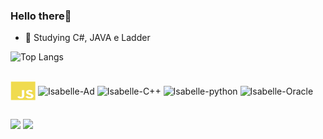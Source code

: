 ### Hello there👋
- 🌱 Studying C#, JAVA e Ladder

![Top Langs](https://github-readme-stats.vercel.app/api/top-langs/?username=oliveiraisabelle&hide_progress=true&theme=dark)


<div style="display: inline_block"><br>
  <img align="center" alt="Isabelle-Js" height="30" width="40" src="https://raw.githubusercontent.com/devicons/devicon/master/icons/javascript/javascript-plain.svg">
 <img align="center" alt="Isabelle-Ad" height="30" width="40"   
src="https://cdn.jsdelivr.net/gh/devicons/devicon/icons/arduino/arduino-original.svg" />
 <img align="center" alt="Isabelle-C++" height="30" width="40"   
src="https://cdn.jsdelivr.net/gh/devicons/devicon/icons/cplusplus/cplusplus-line.svg" />
 <img align="center" alt="Isabelle-python" height="30" width="40" 
  src="https://cdn.jsdelivr.net/gh/devicons/devicon/icons/python/python-original.svg" />
<img align="center" alt="Isabelle-Oracle" height="30" width="40" 
  src="https://cdn.jsdelivr.net/gh/devicons/devicon/icons/oracle/oracle-original.svg" />

  </div>

  ##
<div> 
  
   <a href = "mailto:oliveira.zabelle@gmail.com"><img src="https://img.shields.io/badge/-Gmail-%23333?style=for-the-badge&logo=gmail&logoColor=white" target="_blank"></a>
  <a href="https://www.linkedin.com/in/isabelle-oliveira-santos-188581271/)" target="_blank"><img src="https://img.shields.io/badge/-LinkedIn-%230077B5?style=for-the-badge&logo=linkedin&logoColor=white" target="_blank"></a> 
  
</div>
          
          
          
          
          


